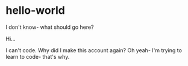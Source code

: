 # hello-world
I don't know- what should go here?

Hi...

I can't code. Why did I make this account again? Oh yeah- I'm trying to learn to code- that's why.  
